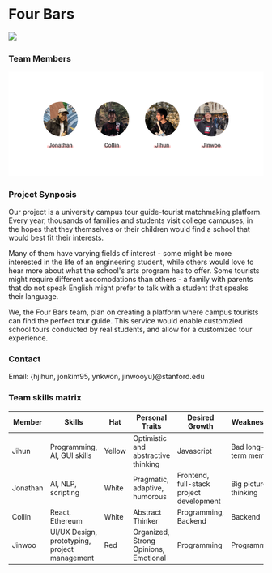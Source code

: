 # Four Bars

<img src="./imgs/Logo_transparent.png" width="300">

### Team Members
<img src="./imgs/profile.png">


### Project Synposis
Our project is a university campus tour guide-tourist matchmaking platform. Every year, thousands of families and students visit college campuses, in the hopes that they themselves or their children would find a school that would best fit their interests. 

Many of them have varying fields of interest - some might be more interested in the life of an engineering student, while others would love to hear more about what the school's arts program has to offer. Some tourists might require different accomodations than others - a family with parents that do not speak English might prefer to talk with a student that speaks their language. 

We, the Four Bars team, plan on creating a platform where campus tourists can find the perfect tour guide. This service would enable customzied school tours conducted by real students, and allow for a customized tour experience.


### Contact
Email:
{hjihun, jonkim95, ynkwon, jinwooyu}@stanford.edu

### Team skills matrix
Member | Skills | Hat | Personal Traits | Desired Growth | Weaknesses
--- | --- | --- | --- | --- | ---
Jihun | Programming, AI, GUI skills | Yellow | Optimistic and abstractive thinking | Javascript | Bad long-term memory
Jonathan | AI, NLP, scripting | White | Pragmatic, adaptive, humorous | Frontend, full-stack project development | Big picture thinking
Collin | React, Ethereum | White | Abstract Thinker | Programming, Backend | Backend
Jinwoo | UI/UX Design, prototyping, project management | Red | Organized, Strong Opinions, Emotional | Programming | Programming
